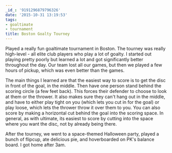 ```yaml
---
_id_: '9191296879796326'
date: '2015-10-31 13:19:53'
tags:
- goaltimate
- tournament
title: Boston Goalty Tourney
---
```


Played a really fun goaltimate tournament in Boston. The tourney was really high-level - all elite club players who play a lot of goalty. I
started out playing pretty poorly but learned a lot and got significantly better throughout the day. Our team lost all our games, but then
we played a few hours of pickup, which was even better than the games.

The main things I learned are that the easiest way to score is to get the disc in front of the goal, in the middle. Then have one person
stand behind the scoring circle (a few feet back). This forces their defender to choose to look at them or the thrower. It also makes sure
they can't hang out in the middle, and have to either play tight on you (which lets you cut in for the goal) or play loose, which lets the
thrower throw it over them to you. You can also score by making a horizontal cut behind the goal into the scoring space. In general, as with
ultimate, its easiest to score by cutting into the space where you want the disc, not by already being there.

After the tourney, we went to a space-themed Halloween party, played a bunch of flipcup, ate delicious pie, and hoverboarded on PK's balance
board. I got home after 3am.
